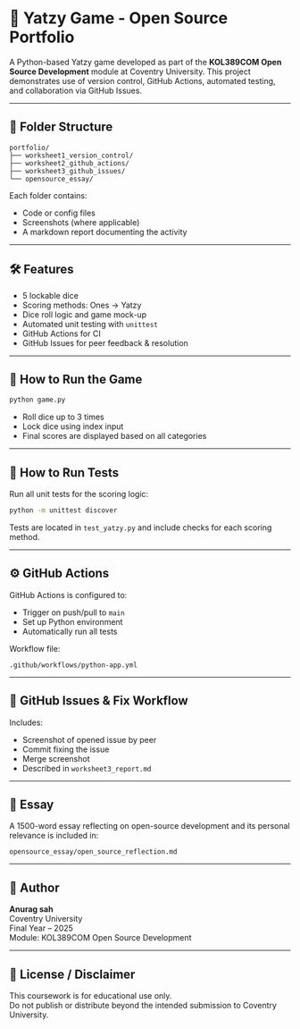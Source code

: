 # 📌 Yatzy Game - Open Source Portfolio

A Python-based Yatzy game developed as part of the **KOL389COM Open Source Development** module at Coventry University. This project demonstrates use of version control, GitHub Actions, automated testing, and collaboration via GitHub Issues.

---

## 📁 Folder Structure

```
portfolio/
├── worksheet1_version_control/
├── worksheet2_github_actions/
├── worksheet3_github_issues/
└── opensource_essay/
```

Each folder contains:
- Code or config files
- Screenshots (where applicable)
- A markdown report documenting the activity

---

## 🛠 Features

- 5 lockable dice
- Scoring methods: Ones → Yatzy
- Dice roll logic and game mock-up
- Automated unit testing with `unittest`
- GitHub Actions for CI
- GitHub Issues for peer feedback & resolution

---

## 🚀 How to Run the Game

```bash
python game.py
```

- Roll dice up to 3 times
- Lock dice using index input
- Final scores are displayed based on all categories

---

## 🧪 How to Run Tests

Run all unit tests for the scoring logic:

```bash
python -m unittest discover
```

Tests are located in `test_yatzy.py` and include checks for each scoring method.

---

## ⚙️ GitHub Actions

GitHub Actions is configured to:
- Trigger on push/pull to `main`
- Set up Python environment
- Automatically run all tests

Workflow file:
```
.github/workflows/python-app.yml
```

---

## 🐛 GitHub Issues & Fix Workflow

Includes:
- Screenshot of opened issue by peer
- Commit fixing the issue
- Merge screenshot
- Described in `worksheet3_report.md`

---

## 🧠 Essay

A 1500-word essay reflecting on open-source development and its personal relevance is included in:

```
opensource_essay/open_source_reflection.md
```

---

## 👤 Author

**Anurag sah**  
Coventry University  
Final Year – 2025  
Module: KOL389COM Open Source Development

---

## 📄 License / Disclaimer

This coursework is for educational use only.  
Do not publish or distribute beyond the intended submission to Coventry University.

